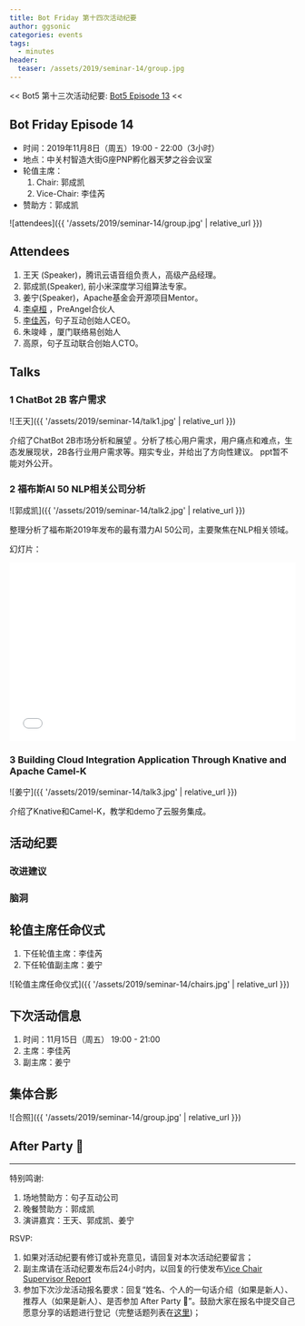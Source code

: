 ```yaml
---
title: Bot Friday 第十四次活动纪要
author: ggsonic
categories: events
tags:
  - minutes
header:
  teaser: /assets/2019/seminar-14/group.jpg
---
```


<< Bot5 第十三次活动纪要: [Bot5 Episode 13](https://bot5.club/events/seminar-minutes-13) <<

## Bot Friday Episode 14

- 时间：2019年11月8日（周五）19:00 - 22:00（3小时）
- 地点：中关村智造大街G座PNP孵化器天梦之谷会议室
- 轮值主席：
    1. Chair: 郭成凯
    1. Vice-Chair: 李佳芮
- 赞助方：郭成凯

![attendees]({{ '/assets/2019/seminar-14/group.jpg' | relative_url }})

## Attendees

1. 王天 (Speaker)，腾讯云语音组负责人，高级产品经理。
1. 郭成凯(Speaker), 前小米深度学习组算法专家。
1. 姜宁(Speaker)，Apache基金会开源项目Mentor。
1. [李卓桓](/people/huan/) ，PreAngel合伙人
1. [李佳芮](/people/lijiarui/)，句子互动创始人CEO。
1. 朱竣峰 ，厦门联络易创始人
1. 高原，句子互动联合创始人CTO。

## Talks

### 1 ChatBot 2B 客户需求

![王天]({{ '/assets/2019/seminar-14/talk1.jpg' | relative_url }})

介绍了ChatBot 2B市场分析和展望 。分析了核心用户需求，用户痛点和难点，生态发展现状，2B各行业用户需求等。翔实专业，并给出了方向性建议。 ppt暂不能对外公开。

### 2 福布斯AI 50 NLP相关公司分析 

![郭成凯]({{ '/assets/2019/seminar-14/talk2.jpg' | relative_url }})

整理分析了福布斯2019年发布的最有潜力AI 50公司，主要聚焦在NLP相关领域。

幻灯片：

<div class="video-container" style="
    position: relative;
    padding-bottom:56.25%;
    padding-top:30px;
    height:0;
    overflow:hidden;
">
  <iframe
    src='{{ '/assets/js/viewer-js/#/assets/2019/seminar-14/talk2.pdf' | relative_url }}'
    width='560'
    height='315'
    allowfullscreen
    webkitallowfullscreen
    frameborder="0"
    style="
      position: absolute;
      top:0;
      left:0;
      width:100%;
      height:100%;
    "
  ></iframe>
</div>

### 3  Building Cloud Integration Application Through Knative and Apache Camel-K

![姜宁]({{ '/assets/2019/seminar-14/talk3.jpg' | relative_url }})

介绍了Knative和Camel-K，教学和demo了云服务集成。



## 活动纪要

### 改进建议


### 脑洞


## 轮值主席任命仪式

1. 下任轮值主席：李佳芮
2. 下任轮值副主席：姜宁

![轮值主席任命仪式]({{ '/assets/2019/seminar-14/chairs.jpg' | relative_url }})

## 下次活动信息

1. 时间：11月15日（周五） 19:00 - 21:00
1. 主席：李佳芮
1. 副主席：姜宁

## 集体合影

![合照]({{ '/assets/2019/seminar-14/group.jpg' | relative_url }})

## After Party 🍻


-----

特别鸣谢:

1. 场地赞助方：句子互动公司
2. 晚餐赞助方：郭成凯
3. 演讲嘉宾：王天、郭成凯、姜宁

RSVP:

1. 如果对活动纪要有修订或补充意见，请回复对本次活动纪要留言；
1. 副主席请在活动纪要发布后24小时内，以回复的行使发布[Vice Chair Supervisor Report](/manuals/chair/#vice-chair-supervisor-report)
1. 参加下次沙龙活动报名要求：回复“姓名、个人的一句话介绍（如果是新人）、推荐人（如果是新人）、是否参加 After Party 🍻”。鼓励大家在报名中提交自己愿意分享的话题进行登记（完整话题列表在[这里](https://www.bot5.club/talks/))；

